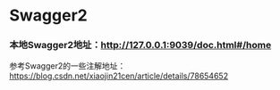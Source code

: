 # Swagger2

### 本地Swagger2地址：http://127.0.0.1:9039/doc.html#/home

参考Swagger2的一些注解地址：https://blog.csdn.net/xiaojin21cen/article/details/78654652